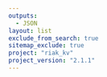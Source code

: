 ```yaml
---
outputs:
  - JSON
layout: list
exclude_from_search: true
sitemap_exclude: true
project: "riak_kv"
project_version: "2.1.1"
---
```



